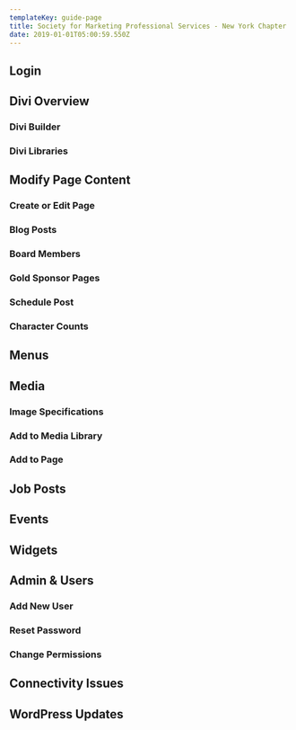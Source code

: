 ```yaml
---
templateKey: guide-page
title: Society for Marketing Professional Services - New York Chapter
date: 2019-01-01T05:00:59.550Z
---
```

## Login
## Divi Overview
### Divi Builder
### Divi Libraries
## Modify Page Content
### Create or Edit Page
### Blog Posts
### Board Members
### Gold Sponsor Pages
### Schedule Post
### Character Counts
## Menus
## Media
### Image Specifications
### Add to Media Library
### Add to Page
## Job Posts
## Events
## Widgets
## Admin & Users
### Add New User
### Reset Password
### Change Permissions
## Connectivity Issues
## WordPress Updates
